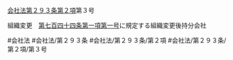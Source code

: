 [会社法第２９３条第２項](会社法＿＿＿＿第２９３条第２項)第３号

組織変更　[第七百四十四条第一項第一号](会社法＿＿＿＿第７４４条第１項第１号)に規定する組織変更後持分会社


#会社法
#会社法/第２９３条
#会社法/第２９３条/第２項
#会社法/第２９３条/第２項/第３号
